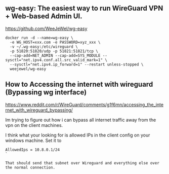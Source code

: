 
## wg-easy: The easiest way to run WireGuard VPN + Web-based Admin UI.

https://github.com/WeeJeWel/wg-easy

```
docker run -d --name=wg-easy \
  -e WG_HOST=xxx.com -e PASSWORD=xyz_xxx \
  -v ~/.wg-easy:/etc/wireguard \
  -p 51820:51820/udp -p 51821:51821/tcp \
  --cap-add=NET_ADMIN --cap-add=SYS_MODULE --sysctl="net.ipv4.conf.all.src_valid_mark=1" \
  --sysctl="net.ipv4.ip_forward=1" --restart unless-stopped \
  weejewel/wg-easy
  ```

## How to Accessing the internet with wireguard (Bypassing wg interface)
https://www.reddit.com/r/WireGuard/comments/g1f6mn/accessing_the_internet_with_wireguard_bypassing/

Im trying to figure out how i can bypass all internet traffic away from the vpn on the client machines.

I think what your looking for is allowed IPs in the client config on your windows machine. Set it to

```
AllowedIps = 10.8.0.1/24
`

That should send that subnet over Wireguard and everything else over the normal connection.

